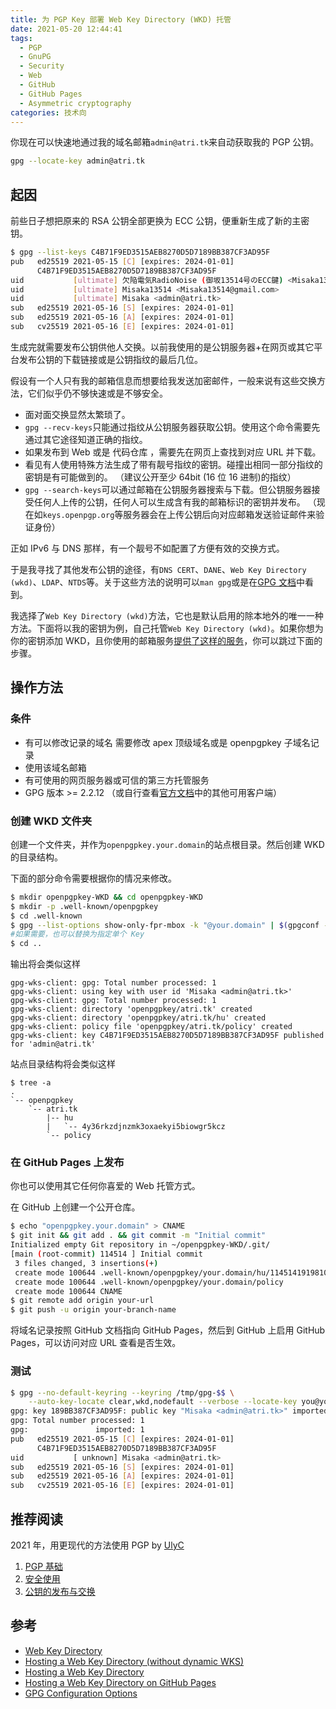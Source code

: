 ```yaml
---
title: 为 PGP Key 部署 Web Key Directory (WKD) 托管
date: 2021-05-20 12:44:41
tags:
  - PGP
  - GnuPG
  - Security
  - Web
  - GitHub
  - GitHub Pages
  - Asymmetric cryptography
categories: 技术向
---
```


你现在可以快速地通过我的域名邮箱`admin@atri.tk`来自动获取我的 PGP 公钥。

```sh
gpg --locate-key admin@atri.tk
```

<!-- more -->

## 起因

前些日子想把原来的 RSA 公钥全部更换为 ECC 公钥，便重新生成了新的主密钥。

```sh
$ gpg --list-keys C4B71F9ED3515AEB8270D5D7189BB387CF3AD95F
pub   ed25519 2021-05-15 [C] [expires: 2024-01-01]
      C4B71F9ED3515AEB8270D5D7189BB387CF3AD95F
uid           [ultimate] 欠陥電気RadioNoise (御坂13514号のECC鍵) <Misaka13514@gmail.com>
uid           [ultimate] Misaka13514 <Misaka13514@gmail.com>
uid           [ultimate] Misaka <admin@atri.tk>
sub   ed25519 2021-05-16 [S] [expires: 2024-01-01]
sub   ed25519 2021-05-16 [A] [expires: 2024-01-01]
sub   cv25519 2021-05-16 [E] [expires: 2024-01-01]
```

生成完就需要发布公钥供他人交换。以前我使用的是公钥服务器+在网页或其它平台发布公钥的下载链接或是公钥指纹的最后几位。

假设有一个人只有我的邮箱信息而想要给我发送加密邮件，一般来说有这些交换方法，它们似乎仍不够快速或是不够安全。

- 面对面交换显然太繁琐了。
- `gpg --recv-keys`只能通过指纹从公钥服务器获取公钥。使用这个命令需要先通过其它途径知道正确的指纹。
- 如果发布到 Web 或是 代码仓库 ，需要先在网页上查找到对应 URL 并下载。
- 看见有人使用特殊方法生成了带有靓号指纹的密钥。碰撞出相同一部分指纹的密钥是有可能做到的。
  （建议公开至少 64bit (16 位 16 进制)的指纹）
- `gpg --search-keys`可以通过邮箱在公钥服务器搜索与下载。但公钥服务器接受任何人上传的公钥，任何人可以生成含有我的邮箱标识的密钥并发布。
  （现在如`keys.openpgp.org`等服务器会在上传公钥后向对应邮箱发送验证邮件来验证身份）

正如 IPv6 与 DNS 那样，有一个靓号不如配置了方便有效的交换方式。

于是我寻找了其他发布公钥的途径，有`DNS CERT`、`DANE`、`Web Key Directory (wkd)`、`LDAP`、`NTDS`等。关于这些方法的说明可以`man gpg`或是在[GPG 文档](https://www.gnupg.org/documentation/manuals/gnupg/GPG-Configuration-Options.html)中看到。

我选择了`Web Key Directory (wkd)`方法，它也是默认启用的除本地外的唯一一种方法。下面将以我的密钥为例，自己托管`Web Key Directory (wkd)`。如果你想为你的密钥添加 WKD，且你使用的邮箱服务[提供了这样的服务](https://wiki.gnupg.org/WKD#Mail_Service_Providers_offering_WKD)，你可以跳过下面的步骤。

## 操作方法

### 条件

- 有可以修改记录的域名
  需要修改 apex 顶级域名或是 openpgpkey 子域名记录
- 使用该域名邮箱
- 有可使用的网页服务器或可信的第三方托管服务
- GPG 版本 >= 2.2.12 （或自行查看[官方文档](https://wiki.gnupg.org/WKDHosting)中的其他可用客户端）

### 创建 WKD 文件夹

创建一个文件夹，并作为`openpgpkey.your.domain`的站点根目录。然后创建 WKD 的目录结构。

下面的部分命令需要根据你的情况来修改。

```sh
$ mkdir openpgpkey-WKD && cd openpgpkey-WKD
$ mkdir -p .well-known/openpgpkey
$ cd .well-known
$ gpg --list-options show-only-fpr-mbox -k "@your.domain" | $(gpgconf --list-dirs libexecdir)/gpg-wks-client -v --install-key
#如果需要，也可以替换为指定单个 Key
$ cd ..
```

输出将会类似这样

```text
gpg-wks-client: gpg: Total number processed: 1
gpg-wks-client: using key with user id 'Misaka <admin@atri.tk>'
gpg-wks-client: gpg: Total number processed: 1
gpg-wks-client: directory 'openpgpkey/atri.tk' created
gpg-wks-client: directory 'openpgpkey/atri.tk/hu' created
gpg-wks-client: policy file 'openpgpkey/atri.tk/policy' created
gpg-wks-client: key C4B71F9ED3515AEB8270D5D7189BB387CF3AD95F published for 'admin@atri.tk'
```

站点目录结构将会类似这样

```text
$ tree -a
.
`-- openpgpkey
    `-- atri.tk
        |-- hu
        |   `-- 4y36rkzdjnzmk3oxaekyi5biowgr5kcz
        `-- policy
```

### 在 GitHub Pages 上发布

你也可以使用其它任何你喜爱的 Web 托管方式。

在 GitHub 上创建一个公开仓库。

```sh
$ echo "openpgpkey.your.domain" > CNAME
$ git init && git add . && git commit -m "Initial commit"
Initialized empty Git repository in ~/openpgpkey-WKD/.git/
[main (root-commit) 114514 ] Initial commit
 3 files changed, 3 insertions(+)
 create mode 100644 .well-known/openpgpkey/your.domain/hu/1145141919810aaaaaa
 create mode 100644 .well-known/openpgpkey/your.domain/policy
 create mode 100644 CNAME
$ git remote add origin your-url
$ git push -u origin your-branch-name
```

将域名记录按照 GitHub 文档指向 GitHub Pages，然后到 GitHub 上启用 GitHub Pages，可以访问对应 URL 查看是否生效。

### 测试

```sh
$ gpg --no-default-keyring --keyring /tmp/gpg-$$ \
    --auto-key-locate clear,wkd,nodefault --verbose --locate-key you@your.domain
gpg: key 189BB387CF3AD95F: public key "Misaka <admin@atri.tk>" imported
gpg: Total number processed: 1
gpg:               imported: 1
pub   ed25519 2021-05-15 [C] [expires: 2024-01-01]
      C4B71F9ED3515AEB8270D5D7189BB387CF3AD95F
uid           [ unknown] Misaka <admin@atri.tk>
sub   ed25519 2021-05-16 [S] [expires: 2024-01-01]
sub   ed25519 2021-05-16 [A] [expires: 2024-01-01]
sub   cv25519 2021-05-16 [E] [expires: 2024-01-01]
```

## 推荐阅读

2021 年，用更现代的方法使用 PGP by [UlyC](https://ulyc.github.io/)

1. [PGP 基础](https://ulyc.github.io/2021/01/13/2021年-用更现代的方法使用PGP-上/)
2. [安全使用](https://ulyc.github.io/2021/01/18/2021年-用更现代的方法使用PGP-中/)
3. [公钥的发布与交换](https://ulyc.github.io/2021/01/26/2021年-用更现代的方法使用PGP-下/)

## 参考

- [Web Key Directory](https://wiki.gnupg.org/WKD)
- [Hosting a Web Key Directory (without dynamic WKS)](https://wiki.gnupg.org/WKDHosting)
- [Hosting a Web Key Directory](https://gnupg.org/blog/20161027-hosting-a-web-key-directory.html)
- [Hosting a Web Key Directory on GitHub Pages](https://github.com/mihalyr/openpgpkey)
- [GPG Configuration Options](https://www.gnupg.org/documentation/manuals/gnupg/GPG-Configuration-Options.html)
